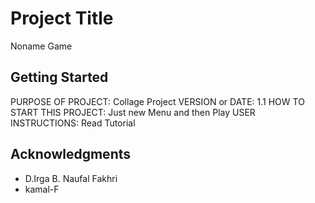 # Project Title

Noname Game

## Getting Started

PURPOSE OF PROJECT: Collage Project
VERSION or DATE: 1.1
HOW TO START THIS PROJECT: Just new Menu and then Play
USER INSTRUCTIONS: Read Tutorial

## Acknowledgments

* D.Irga B. Naufal Fakhri
* kamal-F
